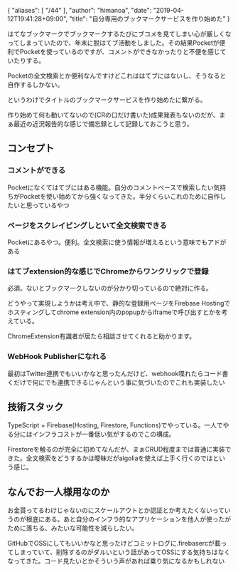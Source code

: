 {
   "aliases": [
      "/44"
   ],
   "author": "himanoa",
   "date": "2019-04-12T19:41:28+09:00",
   "title": "自分専用のブックマークサービスを作り始めた"
}

はてなブックマークでブックマークするたびにブコメを見てしまい心が厳しくなってしまっていたので、年末に脱はてブ活動をしました。その結果Pocketが便利でPocketを使っているのですが、コメントができなかったりと不便を感じていたりする。

Pocketの全文検索とか便利なんですけどこれははてブにはないし、そうなると自作するしかない。

というわけでタイトルのブックマークサービスを作り始めたに繋がる。

作り始めて何も動いてないので(CRの口だけ書いた)成果発表もないのだが、まぁ最近の近況報告的な感じで備忘録として記録しておこうと思う。

## コンセプト

### コメントができる

Pocketになくてはてブにはある機能。自分のコメントベースで検索したい気持ちがPocketを使い始めてから強くなってきた。半分くらいこれのために自作したいと思っているやつ

### ページをスクレイピングしといて全文検索できる

Pocketにあるやつ。便利。全文検索に使う情報が増えるという意味でもアドがある

### はてブextension的な感じでChromeからワンクリックで登録

必須。ないとブックマークしないのが分かり切っているので絶対に作る。

どうやって実現しようかは考え中で、静的な登録用ページをFirebase Hostingでホスティングしてchrome extension内のpopupからiframeで呼び出すとかを考えている。

ChromeExtension有識者が居たら相談させてくれると助かります。

### WebHook Publisherになれる

最初はTwitter連携でもいいかなと思ったんだけど、webhook喋れたらコード書くだけで何にでも連携できるじゃんという事に気づいたのでこれも実装したい

## 技術スタック

TypeScript + Firebase(Hosting, Firestore, Functions)でやっている。一人でやる分にはインフラコストが一番低い気がするのでこの構成。

Firestoreを触るのが完全に初めてなんだが、まぁCRUD程度までは普通に実装できた。全文検索をどうするかは曖昧だがalgoliaを使えば上手く行くのではという感じ。

## なんでお一人様用なのか

お金貰ってるわけじゃないのにスケールアウトとか認証とか考えたくないっていうのが根底にある。あと自分のインフラ的なアプリケーションを他人が使ったがために落ちる、みたいな可能性を減らしたい。

GitHubでOSSにしてもいいかなと思ったけどコミットログに.firebasercが載ってしまっていて、削除するのがダルいという話があってOSSにする気持ちはなくなってきた。コード見たいとかそういう声があれば乗り気になるかもしれない

